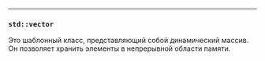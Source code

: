 ___

### `std::vector`

Это шаблонный класс, представляющий собой динамический массив. Он позволяет хранить элементы в непрерывной области памяти.

